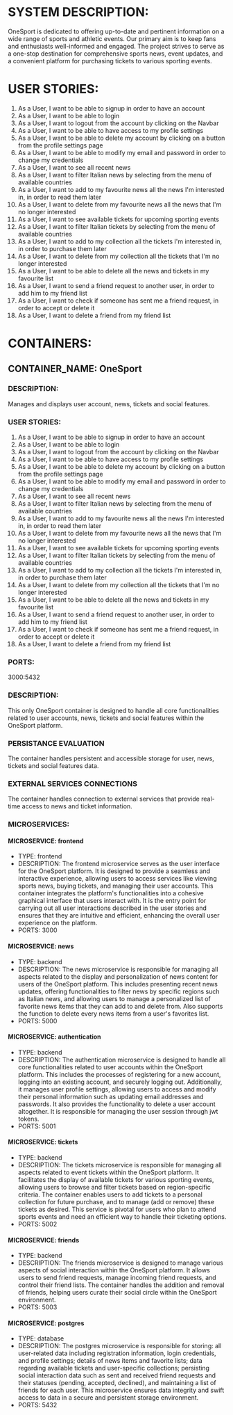 # SYSTEM DESCRIPTION:

OneSport is dedicated to offering up-to-date and pertinent information on a wide range of sports and athletic events. 
Our primary aim is to keep fans and enthusiasts well-informed and engaged. 
The project strives to serve as a one-stop destination for comprehensive sports news, event updates, and a convenient platform for purchasing tickets to various sporting events.

# USER STORIES:

1) As a User, I want to be able to signup in order to have an account 
2) As a User, I want to be able to login
3) As a User, I want to logout from the account by clicking on the Navbar
4) As a User, I want to be able to have access to my profile settings
5) As a User, I want to be able to delete my account by clicking on a button from the profile settings page
6) As a User, I want to be able to modify my email and password in order to change my credentials
7) As a User, I want to see all recent news
8) As a User, I want to filter Italian news by selecting from the menu of available countries 
9) As a User, I want to add to my favourite news all the news I'm interested in, in order to read them later
10) As a User, I want to delete from my favourite news all the news that I'm no longer interested 
11) As a User, I want to see available tickets for upcoming sporting events
12) As a User, I want to filter Italian tickets by selecting from the menu of available countries 
13) As a User, I want to add to my collection all the tickets I'm interested in, in order to purchase them later
14) As a User, I want to delete from my collection all the tickets that I'm no longer interested 
15) As a User, I want to be able to delete all the news and tickets in my favourite list
16) As a User, I want to send a friend request to another user, in order to add him to my friend list
17) As a User, I want to check if someone has sent me a friend request, in order to accept or delete it
18) As a User, I want to delete a friend from my friend list


# CONTAINERS:

## CONTAINER_NAME: OneSport

### DESCRIPTION: 
Manages and displays user account, news, tickets and social features.

### USER STORIES:
1) As a User, I want to be able to signup in order to have an account 
2) As a User, I want to be able to login
3) As a User, I want to logout from the account by clicking on the Navbar
4) As a User, I want to be able to have access to my profile settings
5) As a User, I want to be able to delete my account by clicking on a button from the profile settings page
6) As a User, I want to be able to modify my email and password in order to change my credentials
7) As a User, I want to see all recent news
8) As a User, I want to filter Italian news by selecting from the menu of available countries 
9) As a User, I want to add to my favourite news all the news I'm interested in, in order to read them later
10) As a User, I want to delete from my favourite news all the news that I'm no longer interested 
11) As a User, I want to see available tickets for upcoming sporting events
12) As a User, I want to filter Italian tickets by selecting from the menu of available countries 
13) As a User, I want to add to my collection all the tickets I'm interested in, in order to purchase them later
14) As a User, I want to delete from my collection all the tickets that I'm no longer interested 
15) As a User, I want to be able to delete all the news and tickets in my favourite list
16) As a User, I want to send a friend request to another user, in order to add him to my friend list
17) As a User, I want to check if someone has sent me a friend request, in order to accept or delete it
18) As a User, I want to delete a friend from my friend list

### PORTS: 
3000:5432

### DESCRIPTION:
This only OneSport container is designed to handle all core functionalities related to user accounts, news, tickets and social features within the OneSport platform.

### PERSISTANCE EVALUATION
The container handles persistent and accessible storage for user, news, tickets and social features data. 

### EXTERNAL SERVICES CONNECTIONS
The container handles connection to external services that provide real-time access to news and ticket information.

### MICROSERVICES:

#### MICROSERVICE: frontend
- TYPE: frontend
- DESCRIPTION: The frontend microservice serves as the user interface for the OneSport platform. It is designed to provide a seamless and interactive experience, allowing users to access services like viewing sports news, buying tickets, and managing their user accounts. This container integrates the platform's functionalities into a cohesive graphical interface that users interact with. It is the entry point for carrying out all user interactions described in the user stories and ensures that they are intuitive and efficient, enhancing the overall user experience on the platform.
- PORTS: 3000

#### MICROSERVICE: news
- TYPE: backend
- DESCRIPTION: The news microservice is responsible for managing all aspects related to the display and personalization of news content for users of the OneSport platform. This includes presenting recent news updates, offering functionalities to filter news by specific regions such as Italian news, and allowing users to manage a personalized list of favorite news items that they can add to and delete from. Also supports the function to delete every news items from a user's favorites list.
- PORTS: 5000

#### MICROSERVICE: authentication
- TYPE: backend
- DESCRIPTION: The authentication microservice is designed to handle all core functionalities related to user accounts within the OneSport platform. This includes the processes of registering for a new account, logging into an existing account, and securely logging out. Additionally, it manages user profile settings, allowing users to access and modify their personal information such as updating email addresses and passwords. It also provides the functionality to delete a user account altogether. It is responsible for managing the user session through jwt tokens.
- PORTS: 5001

#### MICROSERVICE: tickets
- TYPE: backend
- DESCRIPTION: The tickets microservice is responsible for managing all aspects related to event tickets within the OneSport platform. It facilitates the display of available tickets for various sporting events, allowing users to browse and filter tickets based on region-specific criteria. The container enables users to add tickets to a personal collection for future purchase, and to manage (add or remove) these tickets as desired. This service is pivotal for users who plan to attend sports events and need an efficient way to handle their ticketing options.
- PORTS: 5002

#### MICROSERVICE: friends
- TYPE: backend
- DESCRIPTION: The friends microservice is designed to manage various aspects of social interaction within the OneSport platform. It allows users to send friend requests, manage incoming friend requests, and control their friend lists. The container handles the addition and removal of friends, helping users curate their social circle within the OneSport environment.
- PORTS: 5003

#### MICROSERVICE: postgres
- TYPE: database
- DESCRIPTION: The postgres microservice is responsible for storing: all user-related data including registration information, login credentials, and profile settings; details of news items and favorite lists; data regarding available tickets and user-specific collections; persisting social interaction data such as sent and received friend requests and their statuses (pending, accepted, declined), and maintaining a list of friends for each user. This microservice ensures data integrity and swift access to data in a secure and persistent storage environment.
- PORTS: 5432


